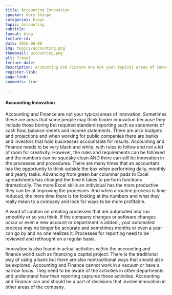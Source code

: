 ```yaml
---
title: Accounting Innovation
speaker: Gary Sharpe
categories: blogs
topic: Accounting
subtitle: 
layout: blog
lecture-id: 
date: 2016-06-08
img: topics/accounting.png
thumbnail: accounting.png
alt: Travel
lecture-date:
description: Accounting and Finance are not your typical areas of innovation...
register-link:
page-link:
comments: true

---
```


<h4>Accounting Innovation</h4>
Accounting and Finance are not your typical areas of innovation.  Sometimes these are areas that some people may think hinder innovation because they include those boring but required standard reporting such as statements of cash flow, balance sheets and income statements.  There are also budgets and projections and when working for public companies there are  banks and investors that hold businesses accountable for results.  Accounting and Finance needs to be very black and white, with rules to follow and not a lot of room for creativity.  However, the rules and requirements can be followed and the numbers can be squeaky clean AND there can still be innovation in the processes and procedures.  There are many times that an accountant has the opportunity to think outside the box when performing daily, monthly and yearly tasks.  Advancing from green bar columnar pads to Excel spreadsheets has changed the time it takes to perform functions dramatically.  The more Excel skills an individual has the more productive they can be at improving the processes.   And when a routine process is time reduced, the more time there is for looking at the numbers and what they really mean to a company and look for ways to be more profitable.  
 
A word of caution on creating processes that are automated and run smoothly or so you think.  If the company changes or  software changes occur or even a new account or department is added , your automated process may  no longer be accurate and sometimes months or even a year can go by and no one realizes it.  Processes for reporting  need to be reviewed and rethought on a regular basis. 
 
Innovation is also found in actual activities within the accounting and finance world such as financing a capital project.  There is the traditional way of using a bank but there are also nontraditional ways that should also be explored. Accounting and Finance cannot work in a vacuum  or have a narrow focus.  They need to be aware of the activities in other departments and understand how their reporting captures those activities.  Accounting and Finance can and should be a part of decisions that involve innovation in other areas of the company. 
